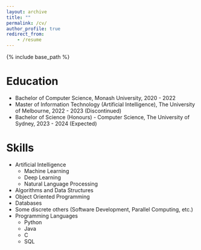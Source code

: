 ```yaml
---
layout: archive
title: ""
permalink: /cv/
author_profile: true
redirect_from:
    - /resume
---
```


{% include base_path %}

# Education

-   Bachelor of Computer Science, Monash University, 2020 - 2022
-   Master of Information Technology (Artificial Intelligence), The University of Melbourne, 2022 - 2023 (Discontinued)
-   Bachelor of Science (Honours) - Computer Science, The University of Sydney, 2023 - 2024 (Expected)

<!-- # Work experience

-   Summer 2015: Research Assistant

    -   Github University
    -   Duties included: Tagging issues
    -   Supervisor: Professor Git -->

# Skills

-   Artificial Intelligence
    -   Machine Learning
    -   Deep Learning
    -   Natural Language Processing
-   Algorithms and Data Structures
-   Object Oriented Programming
-   Databases
-   Some discrete others (Software Development, Parallel Computing, etc.)
-   Programming Languages
    -   Python
    -   Java
    -   C
    -   SQL

<!-- # Publications

  <ul>{% for post in site.publications %}
    {% include archive-single-cv.html %}
  {% endfor %}</ul>

Talks
======
  <ul>{% for post in site.talks %}
    {% include archive-single-talk-cv.html %}
  {% endfor %}</ul>

Teaching
======
  <ul>{% for post in site.teaching %}
    {% include archive-single-cv.html %}
  {% endfor %}</ul>

Service and leadership
======
* Currently signed in to 43 different slack teams -->
